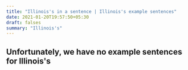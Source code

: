 ```yaml
---
title: "Illinois's in a sentence | Illinois's example sentences"
date: 2021-01-20T19:57:50+05:30
draft: falses
summary: "Illinois's"
---
```

## Unfortunately, we have no example sentences for Illinois's                 
